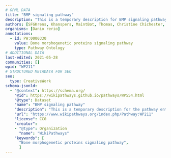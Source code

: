 ```yaml
---
# GPML DATA
title: "BMP signaling pathway"
description: "This is a temporary description for BMP signaling pathway"
authors: [SFGKrens, Khanspers, MaintBot, Thomas, Christine Chichester, Mkutmon, DeSl, Egonw, L Dupuis, Laurent]
organisms: [Danio rerio]
annotations:
  - id: PW:0000330 
    value: Bone morphogenetic proteins signaling pathway
    type: Pathway Ontology
# ADDITIONAL DATA
last-edited: 2021-05-28
communities: []
wpid: "WP211"
# STRUCTURED METADATA FOR SEO
seo:
  type: CreativeWork
schema-jsonld:
  - "@context": https://schema.org/
    "@id": https://wikipathways.github.io/pathways/WP554.html
    "@type": Dataset
    "name": "BMP signaling pathway"
    "description": "This is a temporary description for the pathway entitled: BMP signaling pathway"
    "url": "https://www.wikipathways.org/index.php/Pathway:WP211"
    "license": CC0
    "creator":
    - "@type": Organization
      "name": "WikiPathways"
    "keywords": [
      "Bone morphogenetic proteins signaling pathway",
      ]
---
```

